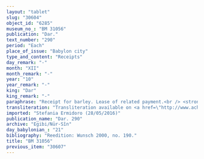 ```yaml
---
layout: "tablet"
slug: "30604"
object_id: "6285"
museum_no_: "BM 31056"
publication: "Dar."
text_number: "290"
period: "Each"
place_of_issue: "Babylon city"
type_and_content: "Receipts"
day_remark: "-"
month: "XII"
month_remark: "-"
year: "10"
year_remark: "-"
king: "Dar"
king_remark: "-"
paraphrase: "Receipt for barley. Lease of related payment.<br /> <strong>A</strong> receives (<em>eṭ</em><em>ē</em><em>ru</em>) 9.1 kor (c. 1,656 l) of barley from <strong>B</strong>, according to the receipt (<em>giṭṭu</em>) that belongs to <strong>D</strong>. The barley is the <em>&scaron;</em><em>ib&scaron;u-</em>impost on the harvest from a field in Litamu and paid on behalf of (<em>ana muhhi</em>) <strong>C</strong>. Names of 4 witnesses and the scribe.<br /> &nbsp;<br /> <strong>A </strong>= &Scaron;ama&scaron;-ēṭir/Bulluṭāya//Ṭābihu; <strong>B </strong>= Libluṭ/Itti-Marduk-balāṭu//Egibi; <strong>C </strong>= Marduk-nāṣir-apli/Itti-Marduk-balāṭu//Egibi; <strong>D </strong>= Nab&ucirc;-&scaron;umu-uṣur"
transliteration: "Transliteration available on <a href=\"http://www.achemenet.com/fr/item/?/sources-textuelles/textes-par-regions/babylonie/babylone/1658520\" target=\"_blank\">Achemenet</a>"
imported: "Stefania Ermidoro (28/05/2016)"
publication_name: "Dar. 290"
archive: "Egibi/Nūr-Sîn"
day_babylonian_: "21"
bibliography: "Reedition: Wunsch 2000, no. 190."
title: "BM 31056"
previous_item: "30607"
---
```

